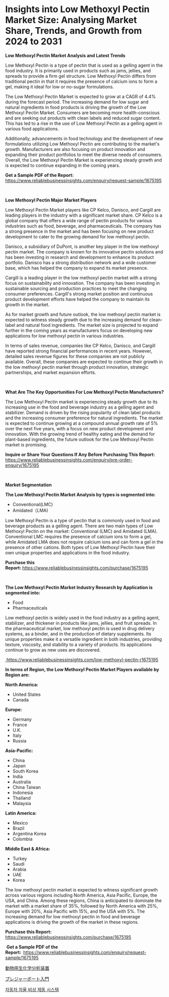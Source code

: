 <p><h1>Insights into Low Methoxyl Pectin Market Size: Analysing Market Share, Trends, and Growth from 2024 to 2031</h1></p><p><strong>Low Methoxyl Pectin Market Analysis and Latest Trends</strong></p>
<p><p>Low Methoxyl Pectin is a type of pectin that is used as a gelling agent in the food industry. It is primarily used in products such as jams, jellies, and spreads to provide a firm gel structure. Low Methoxyl Pectin differs from traditional pectin in that it requires the presence of calcium ions to form a gel, making it ideal for low or no-sugar formulations.</p><p>The Low Methoxyl Pectin Market is expected to grow at a CAGR of 4.4% during the forecast period. The increasing demand for low sugar and natural ingredients in food products is driving the growth of the Low Methoxyl Pectin Market. Consumers are becoming more health-conscious and are seeking out products with clean labels and reduced sugar content. This has led to a rise in the use of Low Methoxyl Pectin as a gelling agent in various food applications.</p><p>Additionally, advancements in food technology and the development of new formulations utilizing Low Methoxyl Pectin are contributing to the market's growth. Manufacturers are also focusing on product innovation and expanding their product portfolios to meet the diverse needs of consumers. Overall, the Low Methoxyl Pectin Market is experiencing steady growth and is expected to continue expanding in the coming years.</p></p>
<p><strong>Get a Sample PDF of the Report:&nbsp;</strong> <a href="https://www.reliablebusinessinsights.com/enquiry/request-sample/1675195">https://www.reliablebusinessinsights.com/enquiry/request-sample/1675195</a></p>
<p>&nbsp;</p>
<p><strong>Low Methoxyl Pectin Major Market Players</strong></p>
<p><p>Low Methoxyl Pectin Market players like CP Kelco, Danisco, and Cargill are leading players in the industry with a significant market share. CP Kelco is a global company that offers a wide range of pectin products for various industries such as food, beverage, and pharmaceuticals. The company has a strong presence in the market and has been focusing on new product development to cater to the growing demand for low methoxyl pectin.</p><p>Danisco, a subsidiary of DuPont, is another key player in the low methoxyl pectin market. The company is known for its innovative pectin solutions and has been investing in research and development to enhance its product portfolio. Danisco has a strong distribution network and a wide customer base, which has helped the company to expand its market presence.</p><p>Cargill is a leading player in the low methoxyl pectin market with a strong focus on sustainability and innovation. The company has been investing in sustainable sourcing and production practices to meet the changing consumer preferences. Cargill's strong market position and continuous product development efforts have helped the company to maintain its growth in the market.</p><p>As for market growth and future outlook, the low methoxyl pectin market is expected to witness steady growth due to the increasing demand for clean-label and natural food ingredients. The market size is projected to expand further in the coming years as manufacturers focus on developing new applications for low methoxyl pectin in various industries.</p><p>In terms of sales revenue, companies like CP Kelco, Danisco, and Cargill have reported strong financial performances in recent years. However, detailed sales revenue figures for these companies are not publicly available. Overall, these companies are expected to continue their growth in the low methoxyl pectin market through product innovation, strategic partnerships, and market expansion efforts.</p></p>
<p>&nbsp;</p>
<p><strong>What Are The Key Opportunities For Low Methoxyl Pectin Manufacturers?</strong></p>
<p><p>The Low Methoxyl Pectin market is experiencing steady growth due to its increasing use in the food and beverage industry as a gelling agent and stabilizer. Demand is driven by the rising popularity of clean label products and the increasing consumer preference for natural ingredients. The market is expected to continue growing at a compound annual growth rate of 5% over the next five years, with a focus on new product development and innovation. With the growing trend of healthy eating and the demand for plant-based ingredients, the future outlook for the Low Methoxyl Pectin market is promising.</p></p>
<p><strong>Inquire or Share Your Questions If Any Before Purchasing This Report:</strong> <a href="https://www.reliablebusinessinsights.com/enquiry/pre-order-enquiry/1675195">https://www.reliablebusinessinsights.com/enquiry/pre-order-enquiry/1675195</a></p>
<p>&nbsp;</p>
<p><strong>Market Segmentation</strong></p>
<p><strong>The Low Methoxyl Pectin Market Analysis by types is segmented into:</strong></p>
<p><ul><li>Conventional(LMC)</li><li>Amidated（LMA)</li></ul></p>
<p><p>Low Methoxyl Pectin is a type of pectin that is commonly used in food and beverage products as a gelling agent. There are two main types of Low Methoxyl Pectin on the market: Conventional (LMC) and Amidated (LMA). Conventional LMC requires the presence of calcium ions to form a gel, while Amidated LMA does not require calcium ions and can form a gel in the presence of other cations. Both types of Low Methoxyl Pectin have their own unique properties and applications in the food industry.</p></p>
<p><strong>Purchase this Report:&nbsp;</strong><a href="https://www.reliablebusinessinsights.com/purchase/1675195">https://www.reliablebusinessinsights.com/purchase/1675195</a></p>
<p>&nbsp;</p>
<p><strong>The Low Methoxyl Pectin Market Industry Research by Application is segmented into:</strong></p>
<p><ul><li>Food</li><li>Pharmaceuticals</li></ul></p>
<p><p>Low methoxyl pectin is widely used in the food industry as a gelling agent, stabilizer, and thickener in products like jams, jellies, and fruit spreads. In the pharmaceutical market, low methoxyl pectin is used in drug delivery systems, as a binder, and in the production of dietary supplements. Its unique properties make it a versatile ingredient in both industries, providing texture, viscosity, and stability to a variety of products. Its applications continue to grow as new uses are discovered.</p></p>
<p><a href="https://www.reliablebusinessinsights.com/low-methoxyl-pectin-r1675195">&nbsp;https://www.reliablebusinessinsights.com/low-methoxyl-pectin-r1675195</a></p>
<p><strong>In terms of Region, the Low Methoxyl Pectin Market Players available by Region are:</strong></p>
<p>
    <p> <strong> North America: </strong>
        <ul>
            <li>United States</li>
            <li>Canada</li>
        </ul>
        </p> 
    <p> <strong> Europe: </strong>
        <ul>
            <li>Germany</li>
            <li>France</li>
            <li>U.K.</li>
            <li>Italy</li>
            <li>Russia</li>
        </ul>
        </p> 
    <p> <strong> Asia-Pacific: </strong>
        <ul>
            <li>China</li>
            <li>Japan</li>
            <li>South Korea</li>
            <li>India</li>
            <li>Australia</li>
            <li>China Taiwan</li>
            <li>Indonesia</li>
            <li>Thailand</li>
            <li>Malaysia</li>
        </ul>
        </p> 
    <p> <strong> Latin America: </strong>
        <ul>
            <li>Mexico</li>
            <li>Brazil</li>
            <li>Argentina Korea</li>
            <li>Colombia</li>
        </ul>
        </p> 
    <p> <strong> Middle East & Africa: </strong>
        <ul>
            <li>Turkey</li>
            <li>Saudi</li>
            <li>Arabia</li>
            <li>UAE</li>
            <li>Korea</li>
        </ul>
    </p>
    </p>
<p><p>The low methoxyl pectin market is expected to witness significant growth across various regions including North America, Asia Pacific, Europe, the USA, and China. Among these regions, China is anticipated to dominate the market with a market share of 35%, followed by North America with 25%, Europe with 20%, Asia Pacific with 15%, and the USA with 5%. The increasing demand for low methoxyl pectin in food and beverage applications is driving the growth of the market in these regions.</p></p>
<p><strong>Purchase this Report: </strong><a href="https://www.reliablebusinessinsights.com/purchase/1675195">https://www.reliablebusinessinsights.com/purchase/1675195</a></p>
<p>&nbsp;<strong>Get a Sample PDF of the Report:&nbsp;&nbsp;</strong><a href="https://www.reliablebusinessinsights.com/enquiry/request-sample/1675195">https://www.reliablebusinessinsights.com/enquiry/request-sample/1675195</a></p>
<p><strong></strong></p>
<p><p><a href="https://github.com/deonnorth8/Market-Research-Report-List-1/blob/main/6596374107274.md">動物用生化学分析装置</a></p><p><a href="https://github.com/LizaHeller2023/Market-Research-Report-List-1/blob/main/2711440107275.md">プレジャーボート入門</a></p><p><a href="https://github.com/lzrvbyqzftro57/Market-Research-Report-List-2/blob/main/6941233101390.md">자동차 자율 비상 제동 시스템</a></p></p>